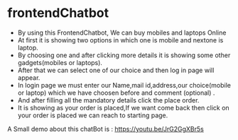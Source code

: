 # frontendChatbot


*  By using this FrontendChatbot, We can buy mobiles and laptops Online
*  At first it is showing two options in which one is mobile and nextone is laptop.
*  By choosing one and after clicking more details it is showing some other gadgets(mobiles or laptops).
*  After that we can select one of our choice and then log in page will appear.
*  In login page we must enter our Name,mail id,address,our choice(mobile or laptop) which we have choosen before and comment (optional) .
*  And after filling all the mandatory details click the place order.
*  It is showing as your order is placed,If we want come back then click on your order is placed we can reach to starting page.



A Small demo about this chatBot is : https://youtu.be/JrG2GgXBr5s
